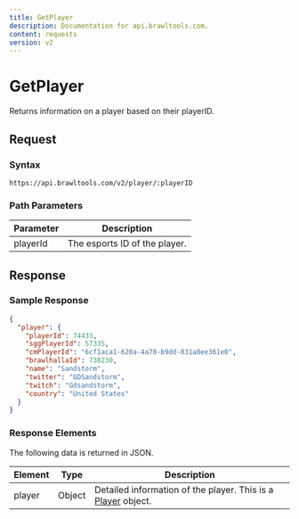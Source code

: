 ```yaml
---
title: GetPlayer
description: Documentation for api.brawltools.com.
content: requests
version: v2
---
```


# GetPlayer

Returns information on a player based on their playerID.

## Request

### Syntax

```url
https://api.brawltools.com/v2/player/:playerID
```

### Path Parameters

| Parameter | Description                   |
| --------- | ----------------------------- |
| playerId  | The esports ID of the player. |

## Response

### Sample Response

```json
{
  "player": {
    "playerId": 74433,
    "sggPlayerId": 57335,
    "cmPlayerId": "6cf1aca1-620a-4a78-b9dd-831a8ee361e0",
    "brawlhallaId": 738230,
    "name": "Sandstorm",
    "twitter": "GDSandstorm",
    "twitch": "Gdsandstorm",
    "country": "United States"
  }
}
```

### Response Elements

The following data is returned in JSON.

| Element | Type   | Description                                                                          |
| ------- | ------ | ------------------------------------------------------------------------------------ |
| player  | Object | Detailed information of the player. This is a [Player](/v2/datatypes/player) object. |
